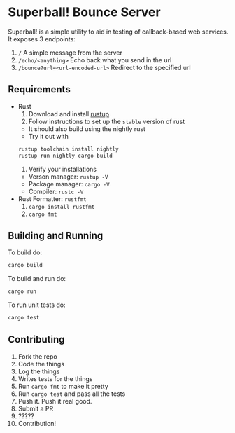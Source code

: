 # Superball! Bounce Server

Superball! is a simple utility to aid in testing of callback-based web services.
It exposes 3 endpoints:

1. `/` A simple message from the server
1. `/echo/<anything>` Echo back what you send in the url
1. `/bounce?url=<url-encoded-url>` Redirect to the specified url

## Requirements

- Rust
  1. Download and install [rustup]
  1. Follow instructions to set up the `stable` version of rust
    + It should also build using the nightly rust
    + Try it out with
    ```sh
    rustup toolchain install nightly
    rustup run nightly cargo build
    ```
  1. Verify your installations
    + Verson manager: `rustup -V`
    + Package manager: `cargo -V`
    + Compiler: `rustc -V`
- Rust Formatter: `rustfmt`
  1. `cargo install rustfmt`
  1. `cargo fmt`

## Building and Running

To build do:

```sh
cargo build
```

To build and run do:

```sh
cargo run
```

To run unit tests do:

```sh
cargo test
```

## Contributing

1. Fork the repo
1. Code the things
1. Log the things
1. Writes tests for the things
1. Run `cargo fmt` to make it pretty
1. Run `cargo test` and pass all the tests
1. Push it. Push it real good.
1. Submit a PR
1. ?????
1. Contribution!

[rustup]: https://www.rustup.rs/